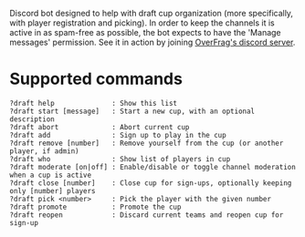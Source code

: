 Discord bot designed to help with draft cup organization (more specifically, with player registration and picking).
In order to keep the channels it is active in as spam-free as possible, the bot expects to have the 'Manage messages' permission.
See it in action by joining [OverFrag's discord server](http://overfrag.com/index.php/discord/).

# Supported commands
```
?draft help              : Show this list
?draft start [message]   : Start a new cup, with an optional description
?draft abort             : Abort current cup
?draft add               : Sign up to play in the cup
?draft remove [number]   : Remove yourself from the cup (or another player, if admin)
?draft who               : Show list of players in cup
?draft moderate [on|off] : Enable/disable or toggle channel moderation when a cup is active
?draft close [number]    : Close cup for sign-ups, optionally keeping only [number] players
?draft pick <number>     : Pick the player with the given number
?draft promote           : Promote the cup
?draft reopen            : Discard current teams and reopen cup for sign-up
```
